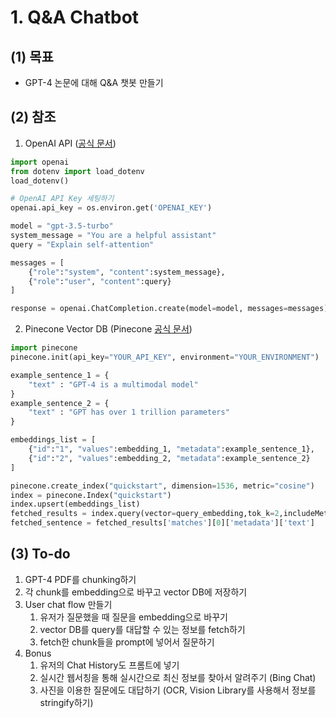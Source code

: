# 1. Q&A Chatbot

## (1) 목표
- GPT-4 논문에 대해 Q&A 챗봇 만들기

## (2) 참조
1. OpenAI API ([공식 문서](https://platform.openai.com/docs/guides/gpt/chat-completions-api))
```python
import openai
from dotenv import load_dotenv
load_dotenv()

# OpenAI API Key 세팅하기
openai.api_key = os.environ.get('OPENAI_KEY')

model = "gpt-3.5-turbo"
system_message = "You are a helpful assistant"
query = "Explain self-attention"

messages = [
    {"role":"system", "content":system_message},
    {"role":"user", "content":query}
]

response = openai.ChatCompletion.create(model=model, messages=messages).choices[0].message
```
2. Pinecone Vector DB (Pinecone [공식 문서](https://docs.pinecone.io/docs/quickstart))
```python
import pinecone
pinecone.init(api_key="YOUR_API_KEY", environment="YOUR_ENVIRONMENT")

example_sentence_1 = {
    "text" : "GPT-4 is a multimodal model"
}
example_sentence_2 = {
    "text" : "GPT has over 1 trillion parameters"
}

embeddings_list = [
    {"id":"1", "values":embedding_1, "metadata":example_sentence_1},
    {"id":"2", "values":embedding_2, "metadata":example_sentence_2}
]

pinecone.create_index("quickstart", dimension=1536, metric="cosine")
index = pinecone.Index("quickstart")
index.upsert(embeddings_list)
fetched_results = index.query(vector=query_embedding,tok_k=2,includeMetadata=True)
fetched_sentence = fetched_results['matches'][0]['metadata']['text']
```

## (3) To-do
1. GPT-4 PDF를 chunking하기
2. 각 chunk를 embedding으로 바꾸고 vector DB에 저장하기
3. User chat flow 만들기
    1. 유저가 질문했을 때 질문을 embedding으로 바꾸기
    2. vector DB를 query를 대답할 수 있는 정보를 fetch하기
    3. fetch한 chunk들을 prompt에 넣어서 질문하기
4. Bonus
    1. 유저의 Chat History도 프롬트에 넣기
    2. 실시간 웹서칭을 통해 실시간으로 최신 정보를 찾아서 알려주기 (Bing Chat)
    3. 사진을 이용한 질문에도 대답하기 (OCR, Vision Library를 사용해서 정보를 stringify하기)